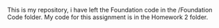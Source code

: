 This is my repository, i have left the Foundation code in the /Foundation Code folder. My code for this assignment is in the Homework 2 folder.
